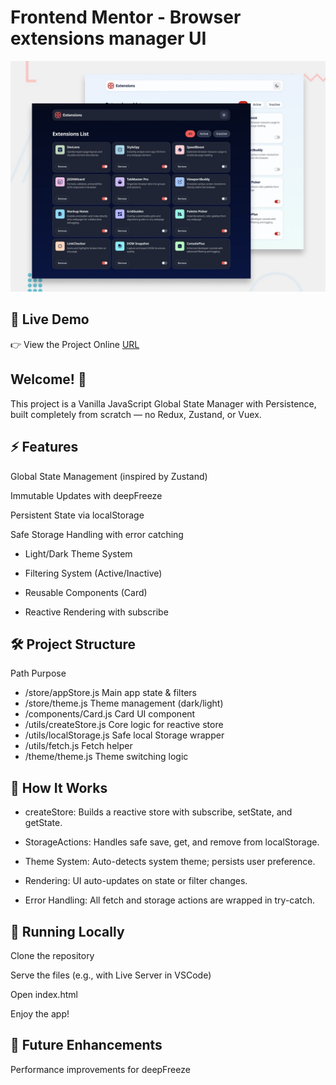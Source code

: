 # Frontend Mentor - Browser extensions manager UI

![Design preview for the Browser extensions manager UI coding challenge](./preview.jpg)

## 🚀 Live Demo
👉 View the Project Online [URL](https://browser-extensions-app.netlify.app/)

## Welcome! 👋

This project is a Vanilla JavaScript Global State Manager with Persistence, built completely from scratch — no Redux, Zustand, or Vuex.

## ⚡ Features

Global State Management (inspired by Zustand)

Immutable Updates with deepFreeze

Persistent State via localStorage

Safe Storage Handling with error catching

- Light/Dark Theme System

- Filtering System (Active/Inactive)

- Reusable Components (Card)

- Reactive Rendering with subscribe

## 🛠 Project Structure

Path Purpose

- /store/appStore.js Main app state & filters
- /store/theme.js Theme management (dark/light)
- /components/Card.js Card UI component
- /utils/createStore.js Core logic for reactive store
- /utils/localStorage.js Safe local Storage wrapper
- /utils/fetch.js Fetch helper
- /theme/theme.js Theme switching logic

## 🧩 How It Works

- createStore: Builds a reactive store with subscribe, setState, and getState.

- StorageActions: Handles safe save, get, and remove from localStorage.

- Theme System: Auto-detects system theme; persists user preference.

- Rendering: UI auto-updates on state or filter changes.

- Error Handling: All fetch and storage actions are wrapped in try-catch.

## 🚀 Running Locally

Clone the repository

Serve the files (e.g., with Live Server in VSCode)

Open index.html

Enjoy the app!

## 🎯 Future Enhancements

Performance improvements for deepFreeze
